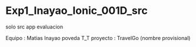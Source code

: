 # Exp1_Inayao_Ionic_001D_src
solo src app evaluacion

Equipo : Matias Inayao poveda
T_T
proyecto : TravelGo (nombre provisional)
